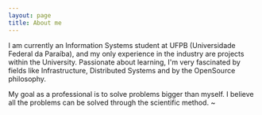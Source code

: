 ```yaml
---
layout: page
title: About me
---
```


I am currently an Information Systems student at UFPB (Universidade Federal da Paraíba), and my only experience in the industry are projects within the University. Passionate about learning, I'm very fascinated by fields like Infrastructure, Distributed Systems and by the OpenSource philosophy.

My goal as a professional is to solve problems bigger than myself. I believe all the problems can be solved through the scientific method.
~
